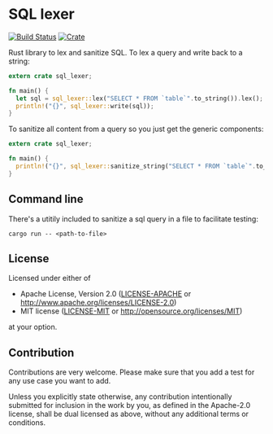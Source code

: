 # SQL lexer

[![Build Status](https://travis-ci.org/appsignal/sql_lexer.svg?branch=master)](https://travis-ci.org/appsignal/sql_lexer)
[![Crate](http://meritbadge.herokuapp.com/sql_lexer)](https://crates.io/crates/sql_lexer)

Rust library to lex and sanitize SQL. To lex a query and write back to a string:

```rust
extern crate sql_lexer;

fn main() {
  let sql = sql_lexer::lex("SELECT * FROM `table`".to_string()).lex();
  println!("{}", sql_lexer::write(sql));
}
```

To sanitize all content from a query so you just get the generic
components:

```rust
extern crate sql_lexer;

fn main() {
  println!("{}", sql_lexer::sanitize_string("SELECT * FROM `table`".to_string()));
}
```

## Command line

There's a utitily included to sanitize a sql query in a file to
facilitate testing:

```
cargo run -- <path-to-file>
```

## License

Licensed under either of

 * Apache License, Version 2.0 ([LICENSE-APACHE](LICENSE-APACHE) or http://www.apache.org/licenses/LICENSE-2.0)
 * MIT license ([LICENSE-MIT](LICENSE-MIT) or http://opensource.org/licenses/MIT)

at your option.

## Contribution

Contributions are very welcome. Please make sure that you add a test for any use case you want to add.

Unless you explicitly state otherwise, any contribution intentionally submitted for inclusion in the work by you, as defined in the Apache-2.0 license, shall be dual licensed as above, without any additional terms or conditions.
